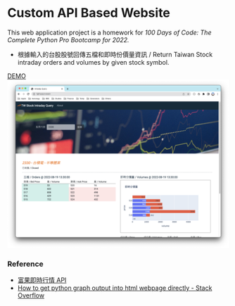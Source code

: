 # Custom API Based Website


This web application project is a homework for *100 Days of Code: The Complete Python Pro Bootcamp for 2022.*

* 根據輸入的台股股號回傳五檔和即時份價量資訊 / Return Taiwan Stock intraday orders and volumes by given stock symbol.

[DEMO](https://cw-stock-query.herokuapp.com/)
![screenshot.png](screenshot.png)


### Reference

* [富果即時行情 API](https://developer.fugle.tw/docs/data/intro)
* [How to get python graph output into html webpage directly - Stack Overflow](https://stackoverflow.com/questions/49015957/how-to-get-python-graph-output-into-html-webpage-directly)
